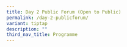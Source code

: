 ```yaml
---
title: Day 2 Public Forum (Open to Public)
permalink: /day-2-publicforum/
variant: tiptap
description: ""
third_nav_title: Programme
---
```

<p></p>
